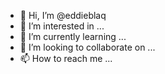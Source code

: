- 👋 Hi, I’m @eddieblaq
- 👀 I’m interested in ...
- 🌱 I’m currently learning ...
- 💞️ I’m looking to collaborate on ...
- 📫 How to reach me ...

<!---
eddieblaq/eddieblaq is a ✨ special ✨ repository because its `README.md` (this file) appears on your GitHub profile.
You can click the Preview link to take a look at your changes.
--->
